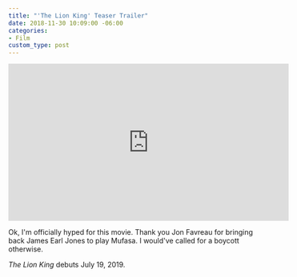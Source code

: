 ```yaml
---
title: "'The Lion King' Teaser Trailer"
date: 2018-11-30 10:09:00 -06:00
categories:
- Film
custom_type: post
---
```


<div class="iframe-container">
  <iframe width="560" height="315" src="https://www.youtube-nocookie.com/embed/4CbLXeGSDxg" frameborder="0" allow="accelerometer; autoplay; encrypted-media; gyroscope; picture-in-picture" allowfullscreen></iframe>
</div>

Ok, I'm officially hyped for this movie. Thank you Jon Favreau for bringing back James Earl Jones to play Mufasa. I would've called for a boycott otherwise.

_The Lion King_ debuts July 19, 2019.
